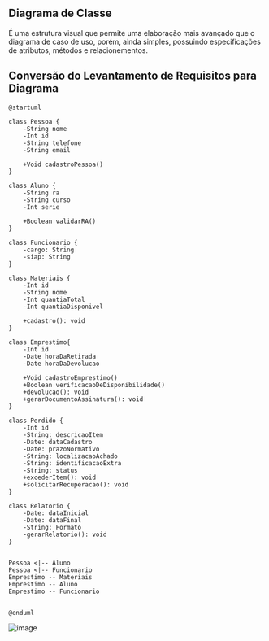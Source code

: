 ## Diagrama de Classe

É uma estrutura visual que permite uma elaboração mais avançado que o diagrama de caso de uso, porém, ainda simples, possuindo especificações de atributos, métodos e relacionementos.

## Conversão do Levantamento de Requisitos para Diagrama

```
@startuml   

class Pessoa { 
    -String nome
    -Int id
    -String telefone
    -String email

    +Void cadastroPessoa()
}
 
class Aluno {
    -String ra
    -String curso
    -Int serie

    +Boolean validarRA()
}

class Funcionario {
    -cargo: String
    -siap: String
}

class Materiais {
    -Int id
    -String nome
    -Int quantiaTotal
    -Int quantiaDisponivel

    +cadastro(): void
}

class Emprestimo{
    -Int id
    -Date horaDaRetirada
    -Date horaDaDevolucao

    +Void cadastroEmprestimo()
    +Boolean verificacaoDeDisponibilidade()
    +devolucao(): void
    +gerarDocumentoAssinatura(): void
}

class Perdido {
    -Int id
    -String: descricaoItem
    -Date: dataCadastro
    -Date: prazoNormativo
    -String: localizacaoAchado
    -String: identificacaoExtra
    -String: status
    +excederItem(): void
    +solicitarRecuperacao(): void
}

class Relatorio {
    -Date: dataInicial
    -Date: dataFinal
    -String: Formato
    -gerarRelatorio(): void
}


Pessoa <|-- Aluno
Pessoa <|-- Funcionario
Emprestimo -- Materiais
Emprestimo -- Aluno
Emprestimo -- Funcionario


@enduml
```

![image](https://github.com/user-attachments/assets/bb49e0ff-be06-4fd0-a8f3-a4bd138b50fc)
